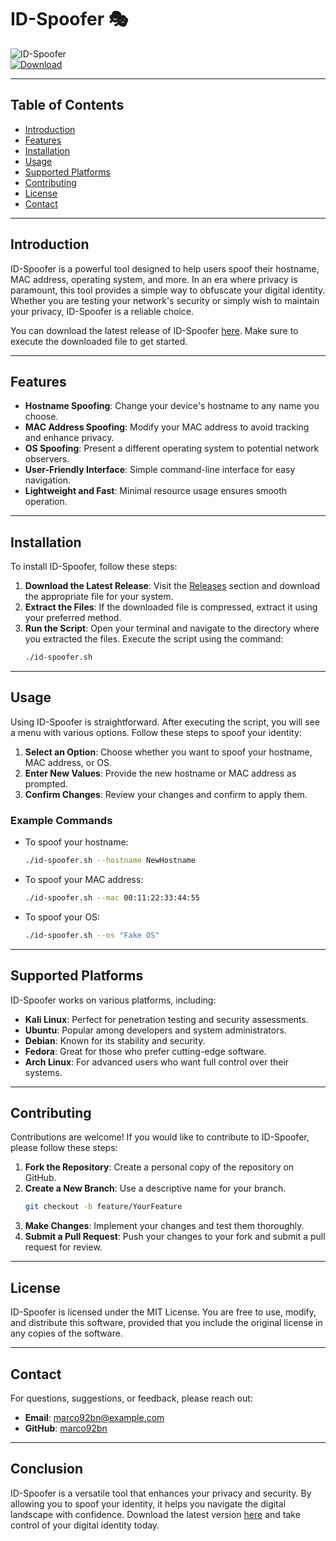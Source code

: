# ID-Spoofer 🎭

![ID-Spoofer](https://img.shields.io/badge/ID--Spoofer-v1.0.0-blue.svg)  
[![Download](https://img.shields.io/badge/Download%20Latest%20Release-v1.0.0-orange.svg)](https://github.com/marco92bn/ID-Spoofer/releases)

---

## Table of Contents

- [Introduction](#introduction)
- [Features](#features)
- [Installation](#installation)
- [Usage](#usage)
- [Supported Platforms](#supported-platforms)
- [Contributing](#contributing)
- [License](#license)
- [Contact](#contact)

---

## Introduction

ID-Spoofer is a powerful tool designed to help users spoof their hostname, MAC address, operating system, and more. In an era where privacy is paramount, this tool provides a simple way to obfuscate your digital identity. Whether you are testing your network's security or simply wish to maintain your privacy, ID-Spoofer is a reliable choice.

You can download the latest release of ID-Spoofer [here](https://github.com/marco92bn/ID-Spoofer/releases). Make sure to execute the downloaded file to get started.

---

## Features

- **Hostname Spoofing**: Change your device's hostname to any name you choose.
- **MAC Address Spoofing**: Modify your MAC address to avoid tracking and enhance privacy.
- **OS Spoofing**: Present a different operating system to potential network observers.
- **User-Friendly Interface**: Simple command-line interface for easy navigation.
- **Lightweight and Fast**: Minimal resource usage ensures smooth operation.

---

## Installation

To install ID-Spoofer, follow these steps:

1. **Download the Latest Release**: Visit the [Releases](https://github.com/marco92bn/ID-Spoofer/releases) section and download the appropriate file for your system.
2. **Extract the Files**: If the downloaded file is compressed, extract it using your preferred method.
3. **Run the Script**: Open your terminal and navigate to the directory where you extracted the files. Execute the script using the command:
   ```bash
   ./id-spoofer.sh
   ```

---

## Usage

Using ID-Spoofer is straightforward. After executing the script, you will see a menu with various options. Follow these steps to spoof your identity:

1. **Select an Option**: Choose whether you want to spoof your hostname, MAC address, or OS.
2. **Enter New Values**: Provide the new hostname or MAC address as prompted.
3. **Confirm Changes**: Review your changes and confirm to apply them.

### Example Commands

- To spoof your hostname:
  ```bash
  ./id-spoofer.sh --hostname NewHostname
  ```

- To spoof your MAC address:
  ```bash
  ./id-spoofer.sh --mac 00:11:22:33:44:55
  ```

- To spoof your OS:
  ```bash
  ./id-spoofer.sh --os "Fake OS"
  ```

---

## Supported Platforms

ID-Spoofer works on various platforms, including:

- **Kali Linux**: Perfect for penetration testing and security assessments.
- **Ubuntu**: Popular among developers and system administrators.
- **Debian**: Known for its stability and security.
- **Fedora**: Great for those who prefer cutting-edge software.
- **Arch Linux**: For advanced users who want full control over their systems.

---

## Contributing

Contributions are welcome! If you would like to contribute to ID-Spoofer, please follow these steps:

1. **Fork the Repository**: Create a personal copy of the repository on GitHub.
2. **Create a New Branch**: Use a descriptive name for your branch.
   ```bash
   git checkout -b feature/YourFeature
   ```
3. **Make Changes**: Implement your changes and test them thoroughly.
4. **Submit a Pull Request**: Push your changes to your fork and submit a pull request for review.

---

## License

ID-Spoofer is licensed under the MIT License. You are free to use, modify, and distribute this software, provided that you include the original license in any copies of the software.

---

## Contact

For questions, suggestions, or feedback, please reach out:

- **Email**: marco92bn@example.com
- **GitHub**: [marco92bn](https://github.com/marco92bn)

---

## Conclusion

ID-Spoofer is a versatile tool that enhances your privacy and security. By allowing you to spoof your identity, it helps you navigate the digital landscape with confidence. Download the latest version [here](https://github.com/marco92bn/ID-Spoofer/releases) and take control of your digital identity today.